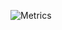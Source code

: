 ![Metrics](https://metrics.lecoq.io/romainjeff?template=classic&isocalendar=1&stars=1&base=header%2C%20activity%2C%20community%2C%20repositories%2C%20metadata&base.indepth=false&base.hireable=false&base.skip=false&isocalendar=false&isocalendar.duration=half-year&stars=false&stars.limit=4&config.timezone=Europe%2FParis)
